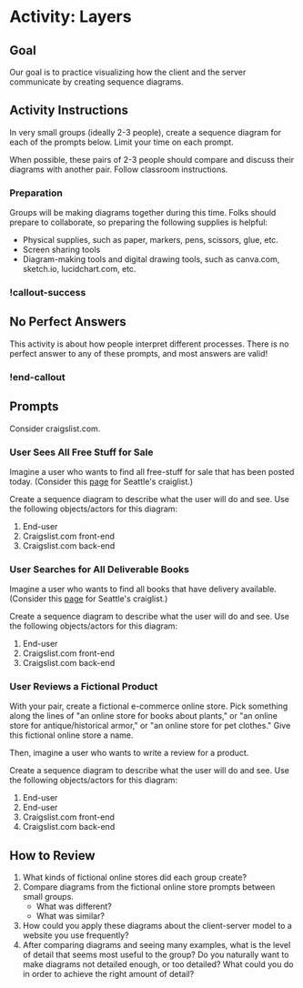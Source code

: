 # Activity: Layers

## Goal

Our goal is to practice visualizing how the client and the server communicate by creating sequence diagrams.

## Activity Instructions

In very small groups (ideally 2-3 people), create a sequence diagram for each of the prompts below. Limit your time on each prompt.

When possible, these pairs of 2-3 people should compare and discuss their diagrams with another pair. Follow classroom instructions.

### Preparation

Groups will be making diagrams together during this time. Folks should prepare to collaborate, so preparing the following supplies is helpful:

- Physical supplies, such as paper, markers, pens, scissors, glue, etc.
- Screen sharing tools
- Diagram-making tools and digital drawing tools, such as canva.com, sketch.io, lucidchart.com, etc.

### !callout-success

## No Perfect Answers

This activity is about how people interpret different processes. There is no perfect answer to any of these prompts, and most answers are valid!

### !end-callout

## Prompts

Consider craigslist.com.

### User Sees All Free Stuff for Sale

Imagine a user who wants to find all free-stuff for sale that has been posted today. (Consider this [page](https://seattle.craigslist.org/search/zip?postedToday=1) for Seattle's craiglist.)

Create a sequence diagram to describe what the user will do and see. Use the following objects/actors for this diagram:

1. End-user
1. Craigslist.com front-end
1. Craigslist.com back-end

### User Searches for All Deliverable Books

Imagine a user who wants to find all books that have delivery available. (Consider this [page](https://seattle.craigslist.org/search/bka?purveyor-input=all&delivery_available=1) for Seattle's craiglist.)

Create a sequence diagram to describe what the user will do and see. Use the following objects/actors for this diagram:

1. End-user
1. Craigslist.com front-end
1. Craigslist.com back-end

### User Reviews a Fictional Product

With your pair, create a fictional e-commerce online store. Pick something along the lines of "an online store for books about plants," or "an online store for antique/historical armor," or "an online store for pet clothes." Give this fictional online store a name.

Then, imagine a user who wants to write a review for a product.

Create a sequence diagram to describe what the user will do and see. Use the following objects/actors for this diagram:

1. End-user
1. End-user
1. Craigslist.com front-end
1. Craigslist.com back-end

## How to Review

1. What kinds of fictional online stores did each group create?
1. Compare diagrams from the fictional online store prompts between small groups.
   - What was different?
   - What was similar?
1. How could you apply these diagrams about the client-server model to a website you use frequently?
1. After comparing diagrams and seeing many examples, what is the level of detail that seems most useful to the group? Do you naturally want to make diagrams not detailed enough, or too detailed? What could you do in order to achieve the right amount of detail?
